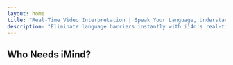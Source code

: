 ```yaml
---
layout: home
title: "Real-Time Video Interpretation | Speak Your Language, Understand All"
description: "Eliminate language barriers instantly with i14n's real-time video interpretation. Join meetings in your native language while everyone understands perfectly. Why learn a new language when technology can bridge the gap?"
---
```


<!-- text="Focus on growth — let iMind handle the languages." -->
<!-- text="Classrooms take years; iMind delivers real-time understanding today, in every language."> -->
<!-- text="Invest in growth, not translation headaches. iMind interprets while you innovate." -->

<HeroSection
title="Live **Interpretation** Video Meetings"
text="Understand instantly — without learning foreign languages">
<AuthButton text="Try Live Demo →" buttonClass="brand"/>
<NavButton to="#who-needs-imind" buttonClass="alt" buttonLabel="Who Needs iMind?" />
</HeroSection>

<FeatureBlock :card="{
  title: 'Speak Instantly in Over 100 Languages',
  details: 'iMind enables every participant to speak their native language — naturally, in real time, and without subtitles or lag.',
    items: [
      '⚡︎ Speak freely — be understood instantly.',
      '✧ AI-powered interpretation captures tone, intent, and industry-specific terminology.',
      '✧ Two-way, continuous, voice-to-voice interpretation with zero manual setup.',
    ],
  link: './guide/what-is-imind',
  src: {
    light: '1.png',
    dark: '1.png',
  },
  inversion: false
}" />

<FeatureBlock :card="{
  title: 'The `Mind` Behind the Interpretation',
  details: 'iMind turns every multilingual call into clear, searchable knowledge.',
  items: [
    '⚡︎ Instantly search any content across past and current meetings. Ask questions naturally, get precise answers without reviewing recordings.',
    '✧ Never miss action items from any meeting. Our AI extracts tasks, owners and deadlines automatically from conversations.',
    '✧ AI meeting summaries deliver key points instantly in any language, keeping everyone aligned without manual note-taking.',
  ],
  link: '/guide/how-it-works#🧩-deep-memory-deep-understanding',
  src: {
    light: '2l.png',
    dark: '2d.png',
  },
  inversion: true
}" />

<FeatureBlock :card="{
  title: 'Built for Serious Meetings — Not Just Talking',
  details: 'iMind is a professional-grade video meeting platform, not a lightweight add-on or plugin.',
  items: [
    '✧ 1080p resolution, smart noise suppression, and focused voice pickup.',
    '✧ Scheduling, moderation, demos, recording, and full calendar integration — all built in, ready to go.',
    '⚡︎ Live transcripts, participant chat, and an AI assistant that keeps meetings productive.'
  ],
  link: '/guide/how-it-works',
  src: {
    light: '3l.png',
    dark: '3d.png',
  },
  inversion: false
}" />

<FeatureBlock
  :card="{
    title: 'Secure & Confidential by Design',
    details:
      'iMind is built for conversations where trust matters. While we rely on best-in-class third-party infrastructure, [confidentiality is always in your hands](/guide/privacy-architecture).',
    items: [
      '⚡︎ Region-based privacy — choose where your data is processed. We route all interpretation, storage, and analytics through infrastructure aligned with your compliance zone (e.g. EU, US, Asia).',
      '✧ Private by default — iMind itself **never** stores or uses your content for training, profiling, or third-party access.',
      '✧ Compliant by architecture — GDPR, CCPA, and UAE PDPL-ready, with full support for export and deletion rights.'
    ],
    link: '/guide/privacy-architecture',
    src: {
      light: '4.png',
      dark: '4.png',
    },
    inversion: true
  }"
/>

## Who Needs iMind?

<FeatureCards :features="[
  {
    title: 'Cross-Border Negotiations',
    details: 'Secure million-dollar deals without language barriers. iMind ensures every nuance is understood across the USA, China, Mexico, and Europe.',
    items: [
      'Avoid costly misunderstandings in high-stakes negotiations.',
      'Communicate legal, financial, and technical terms with precision.',
      'Eliminate the need for third-party interpreters during sensitive discussions.'
    ],
    linkText: 'See how it works',
    link: '/guide/use-cases#negotiations',
    icon: {
      light: 'iStock-2186765808.mp4',
      dark: 'iStock-2166377244.mp4',
      alt: 'International Negotiations'
    }
  },
  {
    title: 'Exhibitions & Conferences',
    details: 'Maximize your impact at international expos. Present, network, and negotiate across language barriers without missing a beat.',
    items: [
      'Engage with a global audience without language limitations.',
      'Deliver live presentations with native-language clarity.',
      'Network effectively and seize more partnership opportunities.'
    ],
    linkText: 'See live demo',
    link: '/guide/use-cases#conferences',
    icon: {
      light: '/img/conference-light.avif',
      dark: '/img/conference-dark.avif',
      alt: 'International Conferences'
    }
  }
]" />

<FeatureCards :features="[
  {
    title: 'Supply Chain Coordination',
    details: 'From factory to customer — coordinate with suppliers and logistics partners in their native language with zero friction.',
    items: [
      'Solve issues faster with real-time multilingual meetings.',
      'Ensure clarity on specifications, timelines, and quality standards.',
      'Reduce dependency on delayed written communication.'
    ],
    linkText: 'Learn more',
    link: '/guide/use-cases#supply-chain',
    icon: {
      light: '/img/supply-chain-light.avif',
      dark: '/img/supply-chain-dark.avif',
      alt: 'Supply Chain Communication'
    }
  },
    {
      title: 'Investor & Partner Pitches',
      details: 'Pitch confidently to global investors and strategic partners — no interpreters, no awkward pauses. You speak. iMind delivers.',
      items: [
        'Build trust by speaking directly in every meeting.',
        'Present your product with clarity and impact, regardless of language.',
        'Maintain the flow of conversation without breaking engagement.'
      ],
      linkText: 'Discover more',
      link: '/guide/use-cases#investors',
      icon: {
        light: '/img/investor-pitch-light.avif',
        dark: '/img/investor-pitch-dark.avif',
        alt: 'Investor Pitch'
      }
    },
  {
    title: 'Operational Team Alignment',
    details: 'Align global teams with real-time voice-to-voice interpretation. Daily calls, technical briefings, and troubleshooting — in every language.',
    items: [
      'Improve team efficiency by eliminating language friction.',
      'Ensure accurate knowledge transfer in technical discussions.',
      'Foster a unified corporate culture across borders.'
    ],
    linkText: 'Explore use cases',
    link: '/guide/use-cases#operations',
  }
]" />
